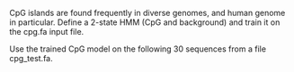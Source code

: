 CpG islands are found frequently in diverse genomes, and human genome in particular. Define a 2-state HMM (CpG and background) and train it on the  cpg.fa input file.

Use the trained CpG model on the following 30 sequences from a file cpg_test.fa.
